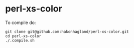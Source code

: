 # perl-xs-color

To compile do:

```
git clone git@github.com:hakonhagland/perl-xs-color.git
cd perl-xs-color
./.compile.sh
```
